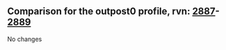 ## Comparison for the outpost0 profile, rvn: [2887](https://github.com/PRO100KatYT/FortniteProfileRevisions/tree/main/profiles/outpost0/2887%20outpost0.json)-[2889](https://github.com/PRO100KatYT/FortniteProfileRevisions/tree/main/profiles/outpost0/2889%20outpost0.json)

No changes
